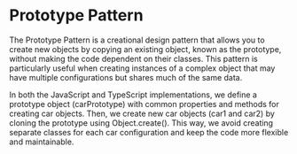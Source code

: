 # Prototype Pattern

The Prototype Pattern is a creational design pattern that allows you to create new objects by copying an existing object, known as the prototype, without making the code dependent on their classes. This pattern is particularly useful when creating instances of a complex object that may have multiple configurations but shares much of the same data.

In both the JavaScript and TypeScript implementations, we define a prototype object (carPrototype) with common properties and methods for creating car objects. Then, we create new car objects (car1 and car2) by cloning the prototype using Object.create(). This way, we avoid creating separate classes for each car configuration and keep the code more flexible and maintainable.